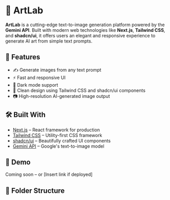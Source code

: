 # 🎨 ArtLab

**ArtLab** is a cutting-edge text-to-image generation platform powered by the **Gemini API**. Built with modern web technologies like **Next.js**, **Tailwind CSS**, and **shadcn/ui**, it offers users an elegant and responsive experience to generate AI art from simple text prompts.

## 🚀 Features

- ✍️ Generate images from any text prompt
- ⚡ Fast and responsive UI
- 🌙 Dark mode support
- 🎨 Clean design using Tailwind CSS and shadcn/ui components
- 📷 High-resolution AI-generated image output

## 🛠️ Built With

- [Next.js](https://nextjs.org/) – React framework for production
- [Tailwind CSS](https://tailwindcss.com/) – Utility-first CSS framework
- [shadcn/ui](https://ui.shadcn.com/) – Beautifully crafted UI components
- [Gemini API](https://ai.google.dev/gemini-api) – Google's text-to-image model

## 📸 Demo

Coming soon – or [Insert link if deployed]

## 📂 Folder Structure

